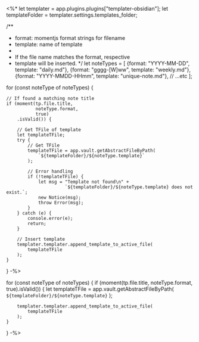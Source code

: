 <%*
let templater      = app.plugins.plugins["templater-obsidian"];
let templateFolder = templater.settings.templates_folder;

/**
 * format:   momentjs format strings for filename
 * template: name of template
 * 
 * If the file name matches the format, respective
 * template will be inserted.
 */
let noteTypes = [
    {format: "YYYY-MM-DD",     template: "daily.md"},
    {format: "gggg-[W]ww",     template: "weekly.md"},
    {format: "YYYY-MMDD-HHmm", template: "unique-note.md"},
    // ...etc
];

for (const noteType of noteTypes) {

	// If found a matching note title
    if (moment(tp.file.title,
               noteType.format,
               true)
        .isValid()) {

		// Get TFile of template
        let templateTFile;
        try {
	        // Get TFile
	        templateTFile = app.vault.getAbstractFileByPath(
	            `${templateFolder}/${noteType.template}`
	        );

			// Error handling
	        if (!templateTFile) {
		        let msg = "Template not found\n" +
					      `${templateFolder}/${noteType.template} does not exist.`;
				new Notice(msg);
		        throw Error(msg);
	        }
	    } catch (e) {
		    console.error(e);
		    return;
	    }

		// Insert template
        templater.templater.append_template_to_active_file(
            templateTFile
        );
    }
}
-%>

for (const noteType of noteTypes) {
    if (moment(tp.file.title,
               noteType.format,
               true).isValid()) {
        let templateTFile = app.vault.getAbstractFileByPath(
            `${templateFolder}/${noteType.template}`
        );

        templater.templater.append_template_to_active_file(
            templateTFile
        );
    }
}
-%>